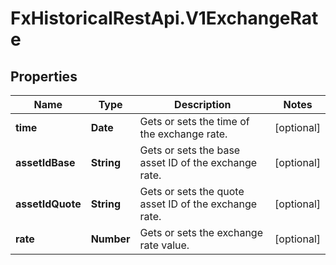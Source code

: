 # FxHistoricalRestApi.V1ExchangeRate

## Properties

Name | Type | Description | Notes
------------ | ------------- | ------------- | -------------
**time** | **Date** | Gets or sets the time of the exchange rate. | [optional] 
**assetIdBase** | **String** | Gets or sets the base asset ID of the exchange rate. | [optional] 
**assetIdQuote** | **String** | Gets or sets the quote asset ID of the exchange rate. | [optional] 
**rate** | **Number** | Gets or sets the exchange rate value. | [optional] 


